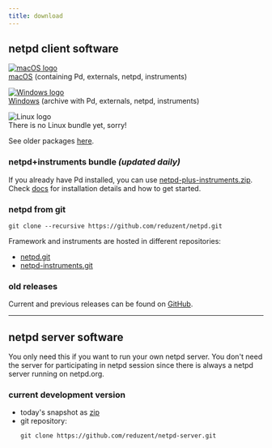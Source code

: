 ```yaml
---
title: download
---
```


## netpd client software


[![macOS logo](../images/macos_small.png)](https://netpd.org/software/netpd-current-macos.dmg)  
[macOS](https://netpd.org/software/netpd-current-macos.dmg) (containing Pd, externals, netpd, instruments)

[![Windows logo](../images/windows_small.png)](https://netpd.org/software/netpd-current-windows.zip)  
[Windows](https://netpd.org/software/netpd-current-windows.zip) (archive with Pd, externals, netpd, instruments)

![Linux logo](../images/linux_small.png)  
There is no Linux bundle yet, sorry!


See older packages [here](https://netpd.org/software/).


### netpd+instruments bundle *(updated daily)*

If you already have Pd installed, you can use
[netpd-plus-instruments.zip](https://netpd.org/~roman/netpd-plus-instruments.zip).
Check [docs](/docs/) for installation details and how to get started.

### netpd from git

<!---
![Git logo](../images/git_small.png)
--->

```
git clone --recursive https://github.com/reduzent/netpd.git
```

Framework and instruments are hosted in different repositories:
  * [netpd.git](https://github.com/reduzent/netpd)
  * [netpd-instruments.git](https://github.com/reduzent/netpd-instruments)


### old releases

Current and previous releases can be found on [GitHub](https://github.com/reduzent/netpd/releases/).

---

## netpd server software

You only need this if you want to run your own netpd server. You
don't need the server for participating in netpd session since there
is always a netpd server running on netpd.org.

### current development version

* today's snapshot as [zip](https://github.com/reduzent/netpd-server/zipball/master)
* git repository:
  ```
  git clone https://github.com/reduzent/netpd-server.git
  ```

